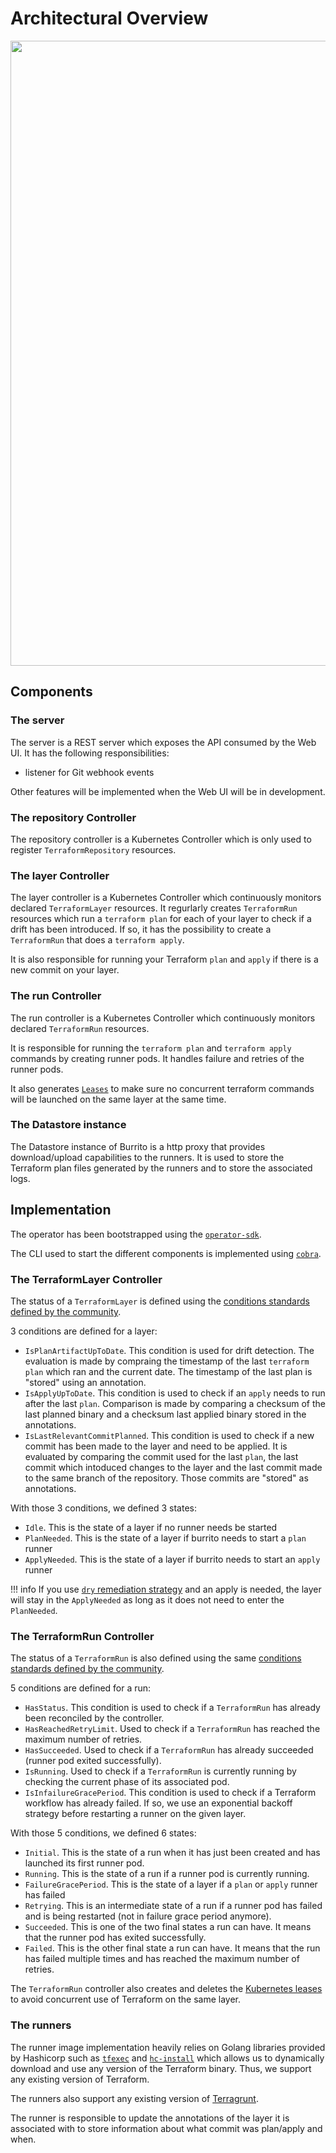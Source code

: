 # Architectural Overview

<p align="center"><img src="../../assets/design/architecture-overview.png" width="1000px" /></p>

## Components

### The server

The server is a REST server which exposes the API consumed by the Web UI. It has the following responsibilities:

- listener for Git webhook events

Other features will be implemented when the Web UI will be in development.

### The repository Controller

The repository controller is a Kubernetes Controller which is only used to register `TerraformRepository` resources.

### The layer Controller

The layer controller is a Kubernetes Controller which continuously monitors declared `TerraformLayer` resources.
It regurlarly creates `TerraformRun` resources which run a `terraform plan` for each of your layer to check if a drift has been introduced.
If so, it has the possibility to create a `TerraformRun` that does a `terraform apply`.

It is also responsible for running your Terraform `plan` and `apply` if there is a new commit on your layer.

### The run Controller

The run controller is a Kubernetes Controller which continuously monitors declared `TerraformRun` resources.

It is responsible for running the `terraform plan` and `terraform apply` commands by creating runner pods. It handles failure and retries of the runner pods.

It also generates [`Leases`](https://kubernetes.io/docs/concepts/architecture/leases/) to make sure no concurrent terraform commands will be launched on the same layer at the same time.

### The Datastore instance

The Datastore instance of Burrito is a http proxy that provides download/upload capabilities to the runners. It is used to store the Terraform plan files generated by the runners and to store the associated logs.

## Implementation

The operator has been bootstrapped using the [`operator-sdk`](https://sdk.operatorframework.io/).

The CLI used to start the different components is implemented using [`cobra`](https://github.com/spf13/cobra).

### The TerraformLayer Controller

The status of a `TerraformLayer` is defined using the [conditions standards defined by the community](https://github.com/kubernetes/community/blob/master/contributors/devel/sig-architecture/api-conventions.md#typical-status-properties).

3 conditions are defined for a layer:

- `IsPlanArtifactUpToDate`. This condition is used for drift detection. The evaluation is made by compraing the timestamp of the last `terraform plan` which ran and the current date. The timestamp of the last plan is "stored" using an annotation.
- `IsApplyUpToDate`. This condition is used to check if an `apply` needs to run after the last `plan`. Comparison is made by comparing a checksum of the last planned binary and a checksum last applied binary stored in the annotations.
- `IsLastRelevantCommitPlanned`. This condition is used to check if a new commit has been made to the layer and need to be applied. It is evaluated by comparing the commit used for the last `plan`, the last commit which intoduced changes to the layer and the last commit made to the same branch of the repository. Those commits are "stored" as annotations.

With those 3 conditions, we defined 3 states:

- `Idle`. This is the state of a layer if no runner needs be started
- `PlanNeeded`. This is the state of a layer if burrito needs to start a `plan` runner
- `ApplyNeeded`. This is the state of a layer if burrito needs to start an `apply` runner

!!! info
    If you use [`dry` remediation strategy](../user-guide/remediation-strategy.md) and an apply is needed, the layer will stay in the `ApplyNeeded` as long as it does not need to enter the `PlanNeeded`.

### The TerraformRun Controller

The status of a `TerraformRun` is also defined using the same [conditions standards defined by the community](https://github.com/kubernetes/community/blob/master/contributors/devel/sig-architecture/api-conventions.md#typical-status-properties).

5 conditions are defined for a run:

- `HasStatus`. This condition is used to check if a `TerraformRun` has already been reconciled by the controller.
- `HasReachedRetryLimit`. Used to check if a `TerraformRun` has reached the maximum number of retries.
- `HasSucceeded`. Used to check if a `TerraformRun` has already succeeded (runner pod exited successfully).
- `IsRunning`. Used to check if a `TerraformRun` is currently running by checking the current phase of its associated pod.
- `IsInfailureGracePeriod`. This condition is used to check if a Terraform workflow has already failed. If so, we use an exponential backoff strategy before restarting a runner on the given layer.

With those 5 conditions, we defined 6 states:

- `Initial`. This is the state of a run when it has just been created and has launched its first runner pod.
- `Running`. This is the state of a run if a runner pod is currently running.
- `FailureGracePeriod`. This is the state of a layer if a `plan` or `apply` runner has failed
- `Retrying`. This is an intermediate state of a run if a runner pod has failed and is being restarted (not in failure grace period anymore).
- `Succeeded`. This is one of the two final states a run can have. It means that the runner pod has exited successfully.
- `Failed`. This is the other final state a run can have. It means that the run has failed multiple times and has reached the maximum number of retries.

The `TerraformRun` controller also creates and deletes the [Kubernetes leases](https://kubernetes.io/docs/concepts/architecture/leases/) to avoid concurrent use of Terraform on the same layer.

### The runners

The runner image implementation heavily relies on Golang libraries provided by Hashicorp such as [`tfexec`](https://github.com/hashicorp/terraform-exec) and [`hc-install`](https://github.com/hashicorp/hc-install) which allows us to dynamically download and use any version of the Terraform binary.
Thus, we support any existing version of Terraform.

The runners also support any existing version of [Terragrunt](https://terragrunt.gruntwork.io/).

The runner is responsible to update the annotations of the layer it is associated with to store information about what commit was plan/apply and when.
